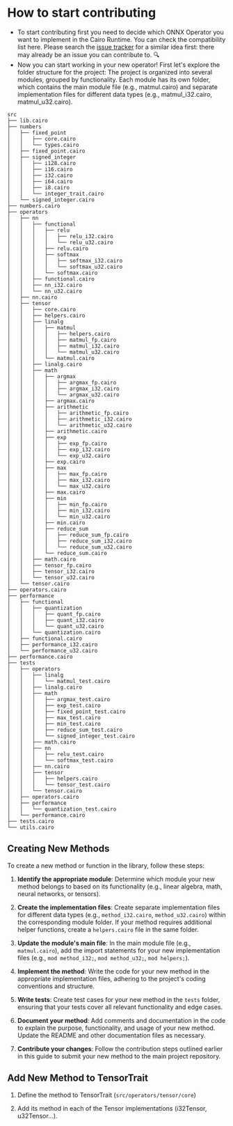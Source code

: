 # How to start contributing

* To start contributing first you need to decide which ONNX Operator you want to implement in the Cairo Runtime. You can check the compatibility list here. Please search the [issue tracker](https://github.com/franalgaba/onnx-cairo/issues) for a similar idea first: there may already be an issue you can contribute to. 🔍
* Now you can start working in your new operator! First let's explore the folder structure for the project:
The project is organized into several modules, grouped by functionality. Each module has its own folder, which contains the main module file (e.g., matmul.cairo) and separate implementation files for different data types (e.g., matmul_i32.cairo, matmul_u32.cairo).

```
src
├── lib.cairo
├── numbers
│   ├── fixed_point
│   │   ├── core.cairo
│   │   └── types.cairo
│   ├── fixed_point.cairo
│   ├── signed_integer
│   │   ├── i128.cairo
│   │   ├── i16.cairo
│   │   ├── i32.cairo
│   │   ├── i64.cairo
│   │   ├── i8.cairo
│   │   └── integer_trait.cairo
│   └── signed_integer.cairo
├── numbers.cairo
├── operators
│   ├── nn
│   │   ├── functional
│   │   │   ├── relu
│   │   │   │   ├── relu_i32.cairo
│   │   │   │   └── relu_u32.cairo
│   │   │   ├── relu.cairo
│   │   │   ├── softmax
│   │   │   │   ├── softmax_i32.cairo
│   │   │   │   └── softmax_u32.cairo
│   │   │   └── softmax.cairo
│   │   ├── functional.cairo
│   │   ├── nn_i32.cairo
│   │   └── nn_u32.cairo
│   ├── nn.cairo
│   ├── tensor
│   │   ├── core.cairo
│   │   ├── helpers.cairo
│   │   ├── linalg
│   │   │   ├── matmul
│   │   │   │   ├── helpers.cairo
│   │   │   │   ├── matmul_fp.cairo
│   │   │   │   ├── matmul_i32.cairo
│   │   │   │   └── matmul_u32.cairo
│   │   │   └── matmul.cairo
│   │   ├── linalg.cairo
│   │   ├── math
│   │   │   ├── argmax
│   │   │   │   ├── argmax_fp.cairo
│   │   │   │   ├── argmax_i32.cairo
│   │   │   │   └── argmax_u32.cairo
│   │   │   ├── argmax.cairo
│   │   │   ├── arithmetic
│   │   │   │   ├── arithmetic_fp.cairo
│   │   │   │   ├── arithmetic_i32.cairo
│   │   │   │   └── arithmetic_u32.cairo
│   │   │   ├── arithmetic.cairo
│   │   │   ├── exp
│   │   │   │   ├── exp_fp.cairo
│   │   │   │   ├── exp_i32.cairo
│   │   │   │   └── exp_u32.cairo
│   │   │   ├── exp.cairo
│   │   │   ├── max
│   │   │   │   ├── max_fp.cairo
│   │   │   │   ├── max_i32.cairo
│   │   │   │   └── max_u32.cairo
│   │   │   ├── max.cairo
│   │   │   ├── min
│   │   │   │   ├── min_fp.cairo
│   │   │   │   ├── min_i32.cairo
│   │   │   │   └── min_u32.cairo
│   │   │   ├── min.cairo
│   │   │   ├── reduce_sum
│   │   │   │   ├── reduce_sum_fp.cairo
│   │   │   │   ├── reduce_sum_i32.cairo
│   │   │   │   └── reduce_sum_u32.cairo
│   │   │   └── reduce_sum.cairo
│   │   ├── math.cairo
│   │   ├── tensor_fp.cairo
│   │   ├── tensor_i32.cairo
│   │   └── tensor_u32.cairo
│   └── tensor.cairo
├── operators.cairo
├── performance
│   ├── functional
│   │   ├── quantization
│   │   │   ├── quant_fp.cairo
│   │   │   ├── quant_i32.cairo
│   │   │   └── quant_u32.cairo
│   │   └── quantization.cairo
│   ├── functional.cairo
│   ├── performance_i32.cairo
│   └── performance_u32.cairo
├── performance.cairo
├── tests
│   ├── operators
│   │   ├── linalg
│   │   │   └── matmul_test.cairo
│   │   ├── linalg.cairo
│   │   ├── math
│   │   │   ├── argmax_test.cairo
│   │   │   ├── exp_test.cairo
│   │   │   ├── fixed_point_test.cairo
│   │   │   ├── max_test.cairo
│   │   │   ├── min_test.cairo
│   │   │   ├── reduce_sum_test.cairo
│   │   │   └── signed_integer_test.cairo
│   │   ├── math.cairo
│   │   ├── nn
│   │   │   ├── relu_test.cairo
│   │   │   └── softmax_test.cairo
│   │   ├── nn.cairo
│   │   ├── tensor
│   │   │   ├── helpers.cairo
│   │   │   └── tensor_test.cairo
│   │   └── tensor.cairo
│   ├── operators.cairo
│   ├── performance
│   │   └── quantization_test.cairo
│   └── performance.cairo
├── tests.cairo
└── utils.cairo
```

## Creating New Methods

To create a new method or function in the library, follow these steps:

1. **Identify the appropriate module**: Determine which module your new method belongs to based on its functionality (e.g., linear algebra, math, neural networks, or tensors).

2. **Create the implementation files**: Create separate implementation files for different data types (e.g., `method_i32.cairo`, `method_u32.cairo`) within the corresponding module folder. If your method requires additional helper functions, create a `helpers.cairo` file in the same folder.

3. **Update the module's main file**: In the main module file (e.g., `matmul.cairo`), add the import statements for your new implementation files (e.g., `mod method_i32;`, `mod method_u32;`, `mod helpers;`).

4. **Implement the method**: Write the code for your new method in the appropriate implementation files, adhering to the project's coding conventions and structure.

5. **Write tests**: Create test cases for your new method in the `tests` folder, ensuring that your tests cover all relevant functionality and edge cases.

6. **Document your method**: Add comments and documentation in the code to explain the purpose, functionality, and usage of your new method. Update the README and other documentation files as necessary.

7. **Contribute your changes**: Follow the contribution steps outlined earlier in this guide to submit your new method to the main project repository.

## Add New Method to TensorTrait

1. Define the method to TensorTrait (`src/operators/tensor/core`) 

2. Add its method in each of the Tensor implementations (i32Tensor, u32Tensor...).